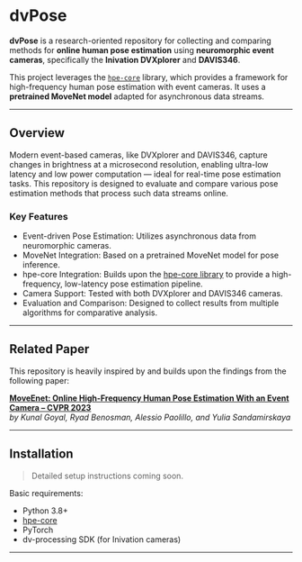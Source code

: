 # dvPose

**dvPose** is a research-oriented repository for collecting and comparing methods for **online human pose estimation** using **neuromorphic event cameras**, specifically the **Inivation DVXplorer** and **DAVIS346**.

This project leverages the [`hpe-core`](https://github.com/event-driven-robotics/hpe-core/tree/178ac06fbf35f4b6ea9aca1a2a35bb6906b35213) library, which provides a framework for high-frequency human pose estimation with event cameras. It uses a **pretrained MoveNet model** adapted for asynchronous data streams.

---

## Overview

Modern event-based cameras, like DVXplorer and DAVIS346, capture changes in brightness at a microsecond resolution, enabling ultra-low latency and low power computation — ideal for real-time pose estimation tasks. This repository is designed to evaluate and compare various pose estimation methods that process such data streams online.

### Key Features

- Event-driven Pose Estimation: Utilizes asynchronous data from neuromorphic cameras.
- MoveNet Integration: Based on a pretrained MoveNet model for pose inference.
- hpe-core Integration: Builds upon the [hpe-core library](https://github.com/event-driven-robotics/hpe-core/tree/178ac06fbf35f4b6ea9aca1a2a35bb6906b35213) to provide a high-frequency, low-latency pose estimation pipeline.
- Camera Support: Tested with both DVXplorer and DAVIS346 cameras.
- Evaluation and Comparison: Designed to collect results from multiple algorithms for comparative analysis.

---

## Related Paper

This repository is heavily inspired by and builds upon the findings from the following paper:

**[MoveEnet: Online High-Frequency Human Pose Estimation With an Event Camera – CVPR 2023](https://openaccess.thecvf.com/content/CVPR2023W/EventVision/papers/Goyal_MoveEnet_Online_High-Frequency_Human_Pose_Estimation_With_an_Event_Camera_CVPRW_2023_paper.pdf)**  
*by Kunal Goyal, Ryad Benosman, Alessio Paolillo, and Yulia Sandamirskaya*

---

## Installation

> Detailed setup instructions coming soon.

Basic requirements:
- Python 3.8+
- [hpe-core](https://github.com/event-driven-robotics/hpe-core)
- PyTorch
- dv-processing SDK (for Inivation cameras)

---
